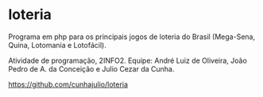 # loteria
Programa em php para os principais jogos de loteria do Brasil (Mega-Sena, Quina, Lotomania e Lotofácil).

Atividade de programação, 2INFO2.
Equipe: André Luiz de Oliveira, João Pedro de A. da Conceição e Julio Cezar da Cunha.


https://github.com/cunhajulio/loteria
